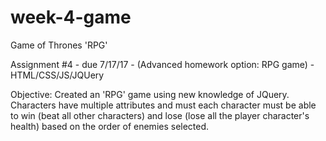 # week-4-game
Game of Thrones 'RPG'

Assignment #4 - due 7/17/17 - (Advanced homework option: RPG game) - HTML/CSS/JS/JQUery 

Objective: Created an 'RPG' game using new knowledge of JQuery.  Characters have multiple attributes and must each character must be able to win (beat all other characters) and lose (lose all the player character's health) based on the order of enemies selected.
